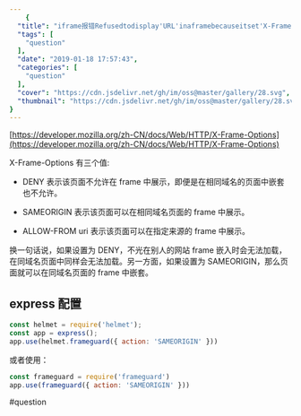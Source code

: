 ```yaml
---
    {
  "title": "iframe报错Refusedtodisplay'URL'inaframebecauseitset'X-Frame-Options'to'DENY'",
  "tags": [
    "question"
  ],
  "date": "2019-01-18 17:57:43",
  "categories": [
    "question"
  ],
  "cover": "https://cdn.jsdelivr.net/gh/im/oss@master/gallery/28.svg",
  "thumbnail": "https://cdn.jsdelivr.net/gh/im/oss@master/gallery/28.svg"
}
---
```

    
[https://developer.mozilla.org/zh-CN/docs/Web/HTTP/X-Frame-Options](https://developer.mozilla.org/zh-CN/docs/Web/HTTP/X-Frame-Options)

X-Frame-Options 有三个值:

* DENY
表示该页面不允许在 frame 中展示，即便是在相同域名的页面中嵌套也不允许。

* SAMEORIGIN
表示该页面可以在相同域名页面的 frame 中展示。

* ALLOW-FROM uri
表示该页面可以在指定来源的 frame 中展示。

换一句话说，如果设置为 DENY，不光在别人的网站 frame 嵌入时会无法加载，在同域名页面中同样会无法加载。另一方面，如果设置为 SAMEORIGIN，那么页面就可以在同域名页面的 frame 中嵌套。

## express 配置
```js
const helmet = require('helmet');
const app = express();
app.use(helmet.frameguard({ action: 'SAMEORIGIN' }))
```

或者使用：

```js
const frameguard = require('frameguard')
app.use(frameguard({ action: 'SAMEORIGIN' }))

```

#question